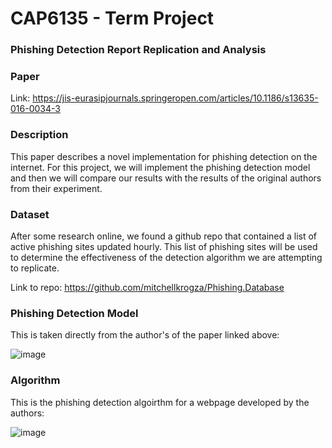 # CAP6135 - Term Project
### Phishing Detection Report Replication and Analysis

### Paper
Link:  https://jis-eurasipjournals.springeropen.com/articles/10.1186/s13635-016-0034-3

### Description
This paper describes a novel implementation for phishing detection on the internet. For this project,
we will implement the phishing detection model and then we will compare our results with the
results of the original authors from their experiment.

### Dataset

After some research online, we found a github repo that contained a list of active phishing sites updated hourly.
This list of phishing sites will be used to determine the effectiveness of the detection algorithm we are attempting to replicate.

Link to repo: https://github.com/mitchellkrogza/Phishing.Database


### Phishing Detection Model
This is taken directly from the author's of the paper linked above:

![image](https://user-images.githubusercontent.com/49283761/159128959-37272ac5-12ef-46ff-81cf-42c0b907be41.png)

### Algorithm
This is the phishing detection algoirthm for a webpage developed by the authors:

![image](https://user-images.githubusercontent.com/49283761/159129007-ff04293c-5b9b-456c-ade1-95b9ea6b35cb.png)

